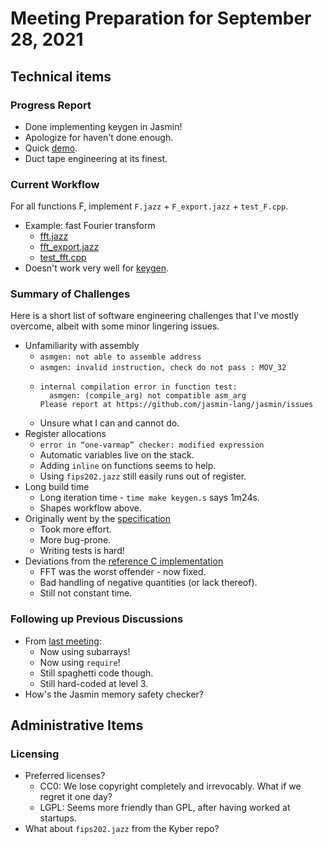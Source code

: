 # Meeting Preparation for September 28, 2021

## Technical items

### Progress Report

* Done implementing keygen in Jasmin!
* Apologize for haven't done enough.
* Quick [demo](../tests/test_keygen.cpp).
* Duct tape engineering at its finest.

### Current Workflow

For all functions F, implement `F.jazz` + `F_export.jazz` + `test_F.cpp`.
* Example: fast Fourier transform
	* [fft.jazz](../src/fft.jazz)
	* [fft\_export.jazz](../tests/fft_export.jazz)
	* [test\_fft.cpp](../tests/test_fft.cpp)
* Doesn't work very well for [keygen](../src/keygen.jazz).

### Summary of Challenges

Here is a short list of software engineering challenges that I've mostly overcome,
albeit with some minor lingering issues.

* Unfamiliarity with assembly
	* `asmgen: not able to assemble address`
	* `asmgen: invalid instruction, check do not pass : MOV_32`
	*
          internal compilation error in function test:
	        asmgen: (compile_arg) not compatible asm_arg
          Please report at https://github.com/jasmin-lang/jasmin/issues
	    
	* Unsure what I can and cannot do.
* Register allocations
	* `error in “one-varmap” checker: modified expression`
	* Automatic variables live on the stack.
	* Adding `inline` on functions seems to help.
	* Using `fips202.jazz` still easily runs out of register.
* Long build time
	* Long iteration time - `time make keygen.s` says 1m24s.
	* Shapes workflow above.
* Originally went by the [specification](https://pq-crystals.org/dilithium/data/dilithium-specification-round3-20210208.pdf)
	* Took more effort.
	* More bug-prone.
	* Writing tests is hard!
* Deviations from the [reference C implementation](https://github.com/ethanlee515/dilithium)
	* FFT was the worst offender - now fixed.
	* Bad handling of negative quantities (or lack thereof).
	* Still not constant time.

### Following up Previous Discussions

* From [last meeting](./9-14-prep.md):
	* Now using subarrays!
	* Now using `require`!
	* Still spaghetti code though.
	* Still hard-coded at level 3.
* How's the Jasmin memory safety checker?

## Administrative Items

### Licensing

* Preferred licenses?
	* CC0: We lose copyright completely and irrevocably. What if we regret it one day?
	* LGPL: Seems more friendly than GPL, after having worked at startups.
* What about `fips202.jazz` from the Kyber repo?
